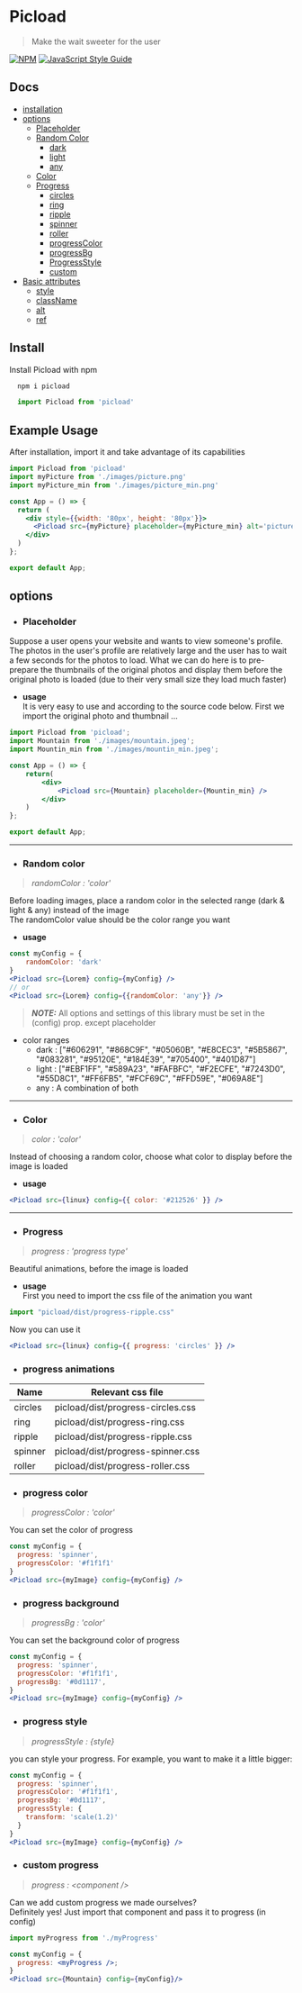 
# Picload

> Make the wait sweeter for the user

[![NPM](https://img.shields.io/npm/v/picload.svg)](https://www.npmjs.com/package/picload) [![JavaScript Style Guide](https://img.shields.io/badge/code_style-standard-brightgreen.svg)](https://standardjs.com)
## Docs
 - [installation](#install)
 - [options](#options)
    - [Placeholder](#placeholder)
    - [Random Color](#random-color)
        - [dark](#color-ranges)
        - [light](#color-ranges)
        - [any](#color-ranges)
    - [Color](#color)
    - [Progress](#progress)
        - [circles](#progress-animations)
        - [ring](#progress-animations)
        - [ripple](#progress-animations)
        - [spinner](#progress-animations)
        - [roller](#progress-animations)
        - [progressColor](#progress-color)
        - [progressBg](#progress-background)
        - [ProgressStyle](#progress-style)
        - [custom](#custom-progress)
- [Basic attributes](#basic-attributes)
    - [style](#style)
    - [className](#class-name)
    - [alt](#alt)
    - [ref](#ref)
    
## Install

Install Picload with npm

```bash
  npm i picload
```
```jsx
  import Picload from 'picload'
```
    
## Example Usage
After installation, import it and take advantage of its capabilities
```jsx
import Picload from 'picload'
import myPicture from './images/picture.png'
import myPicture_min from './images/picture_min.png'

const App = () => {
  return (
    <div style={{width: '80px', height: '80px'}}>
      <Picload src={myPicture} placeholder={myPicture_min} alt='picture' className='my-image'/>
    </div>
  )
};

export default App;
```


## options
- <h3>Placeholder</h3>
Suppose a user opens your website and wants to view someone's profile. The photos in the user's profile are relatively large and the user has to wait a few seconds for the photos to load. What we can do here is to pre-prepare the thumbnails of the original photos and display them before the original photo is loaded (due to their very small size they load much faster)
- **usage** <br>
It is very easy to use and according to the source code below.
First we import the original photo and thumbnail ...
```jsx
import Picload from 'picload';
import Mountain from './images/mountain.jpeg';
import Mountin_min from './images/mountin_min.jpeg';

const App = () => {
    return(
        <div>
            <Picload src={Mountain} placeholder={Mountin_min} />
        </div>
    )
};

export default App;
```
<hr>

- <h3>Random color</h3>
> _randomColor : 'color'_

Before loading images, place a random color in the selected range (dark & light & any) instead of the image <br>
The randomColor value should be the color range you want

- **usage** <br>
```jsx
const myConfig = {
    randomColor: 'dark'
}
<Picload src={Lorem} config={myConfig} />
// or
<Picload src={Lorem} config={{randomColor: 'any'}} />
```
> **_NOTE:_**  All options and settings of this library must be set in the (config) prop. except placeholder
<a id='color-ranges'></a>
- color ranges
    - dark :
    ["#606291", "#868C9F", "#05060B", "#E8CEC3", "#5B5867", "#083281", "#95120E", "#184E39", "#705400", "#401D87"]
    - light :
    ["#EBF1FF", "#589A23", "#FAFBFC", "#F2ECFE", "#7243D0", "#55D8C1", "#FF6FB5", "#FCF69C", "#FFD59E", "#069A8E"]
    - any :
    A combination of both
<hr>

<a id='color'></a>
- <h3>Color</h3>
> _color : 'color'_

Instead of choosing a random color, choose what color to display before the image is loaded
- **usage** <br>
```jsx
<Picload src={linux} config={{ color: '#212526' }} />
```

<hr>

- <h3>Progress</h3>
> _progress : 'progress type'_

Beautiful animations, before the image is loaded

- **usage** <br>
First you need to import the css file of the animation you want
```jsx
import "picload/dist/progress-ripple.css"
```
Now you can use it
```jsx
<Picload src={linux} config={{ progress: 'circles' }} />
```
- <h3>progress animations</h3>

| Name          | Relevant css file                 |
| ------------- | -------------                      |
| circles       | picload/dist/progress-circles.css  |
| ring          | picload/dist/progress-ring.css     |
| ripple        | picload/dist/progress-ripple.css   |
| spinner       | picload/dist/progress-spinner.css  |
| roller        | picload/dist/progress-roller.css   |

- <h3>progress color</h3>
> _progressColor : 'color'_

You can set the color of progress
```jsx
const myConfig = {
  progress: 'spinner',
  progressColor: '#f1f1f1'
}
<Picload src={myImage} config={myConfig} />
```
- <h3>progress background</h3>
> _progressBg : 'color'_

You can set the background color of progress
```jsx
const myConfig = {
  progress: 'spinner',
  progressColor: '#f1f1f1',
  progressBg: '#0d1117',
}
<Picload src={myImage} config={myConfig} />
```
- <h3>progress style</h3>
> _progressStyle : {style}_

you can style your progress. For example, you want to make it a little bigger:
```jsx
const myConfig = {
  progress: 'spinner',
  progressColor: '#f1f1f1',
  progressBg: '#0d1117',
  progressStyle: {
    transform: 'scale(1.2)'
  }
}
<Picload src={myImage} config={myConfig} />
```
- <h3>custom progress</h3>
> _progress : &lt;component /&gt;_
  
Can we add custom progress we made ourselves? <br>
Definitely yes! Just import that component and pass it to progress (in config)

```jsx
import myProgress from './myProgress'
```
```jsx
const myConfig = {
  progress: <myProgress />;
}
<Picload src={Mountain} config={myConfig}/>
```
